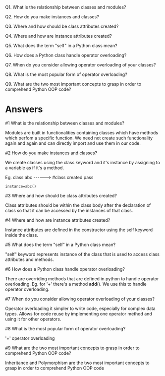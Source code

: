 Q1. What is the relationship between classes and modules?

Q2. How do you make instances and classes?

Q3. Where and how should be class attributes created?

Q4. Where and how are instance attributes created?

Q5. What does the term &quot;self&quot; in a Python class mean?

Q6. How does a Python class handle operator overloading?

Q7. When do you consider allowing operator overloading of your classes?

Q8. What is the most popular form of operator overloading?

Q9. What are the two most important concepts to grasp in order to comprehend Python OOP code?

# Answers

#1 What is the relationship between classes and modules?

Modules are built in functionalities containing classes which have methods which perfom a specific function. We need not create such functionality again and again and can directly import and use them in our code.

#2 How do you make instances and classes?

We create classes using the class keyword and it's instance by assigning to a variable as if it's a method.

Eg. class abc   ------> #class created
       pass
       
    instance=abc()

#3 Where and how should be class attributes created?

Class attributes should be within the class body after the declaration of class so that it can be accessed by the instances of that class.

#4 Where and how are instance attributes created?

Instance attributes are defined in the constructor using the self keyword inside the class.

#5 What does the term "self" in a Python class mean?

"self" keyword represents instance of the class that is used to access class attributes and methods.

#6 How does a Python class handle operator overloading?

There are overriding methods that are defined in python to handle operator overloading. Eg. for '+' there's a method __add__().
We use this to handle operator overloading.

#7  When do you consider allowing operator overloading of your classes?

Operator overloading it simpler to write code, especially for complex data types. Allows for code reuse by implementing one operator method and using it for other operators.


 #8 What is the most popular form of operator overloading?
 
 '+' operator overloading

#9 What are the two most important concepts to grasp in order to comprehend Python OOP code?

Inheritance and Polymorphism  are the two most important concepts to grasp in order to comprehend Python OOP code


```python

```
